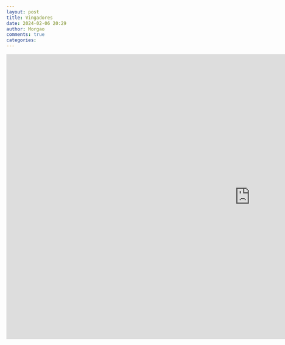 ```yaml
---
layout: post
title: Vingadores
date: 2024-02-06 20:29
author: Morgao
comments: true
categories:
---
```


<!-- wp:html -->
<iframe src="https://docs.google.com/presentation/d/e/2PACX-1vQ0MuoHxVb742Sf2qLTCX8ijD4XllimNxiKNyHfHnBu1oqoyiCGGBnSAnt7jUUqHQ/embed?start=false&loop=true&delayms=3000" frameborder="0" width="1280" height="749" allowfullscreen="true" mozallowfullscreen="true" webkitallowfullscreen="true"></iframe>
<!-- /wp:html -->
